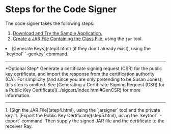 
# Steps for the Code Signer

The code signer takes the following steps:

1. [Download and Try the Sample Application.](step1.html)
1. [Create a JAR File Containing the Class File](step2.html), using the `jar` tool.
<li>[Generate Keys](step3.html) (if they don't already exist), using the `keytool` `-genkey` command.
<hr />
*Optional Step* Generate a certificate signing request (CSR) for the public key certificate, and import the response from the certification authority (CA). For simplicity (and since you are only pretending to be Susan Jones), this step is omitted. See 
[Generating a Certificate Signing Request (CSR) for a Public Key Certificate](../sigcert/index.html#GenCSR) for more information.
<hr /></li>
1. [Sign the JAR File](step4.html), using the `jarsigner` tool and the private key.
1. [Export the Public Key Certificate](step5.html), using the `keytool` `-export` command. Then supply the signed JAR file and the certificate to the receiver Ray.
